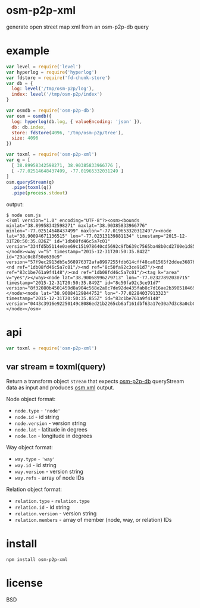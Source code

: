 # osm-p2p-xml

generate open street map xml from an osm-p2p-db query

# example

``` js
var level = require('level')
var hyperlog = require('hyperlog')
var fdstore = require('fd-chunk-store')
var db = {
  log: level('/tmp/osm-p2p/log'),
  index: level('/tmp/osm-p2p/index')
}

var osmdb = require('osm-p2p-db')
var osm = osmdb({
  log: hyperlog(db.log, { valueEncoding: 'json' }),
  db: db.index,
  store: fdstore(4096, '/tmp/osm-p2p/tree'),
  size: 4096
})

var toxml = require('osm-p2p-xml')
var q = [
  [ 38.89958342598271, 38.90385833966776 ],
  [ -77.02514648437499, -77.01965332031249 ]
]
osm.queryStream(q)
  .pipe(toxml(q))
  .pipe(process.stdout)
```

output:

```
$ node osm.js
<?xml version="1.0" encoding="UTF-8"?><osm><bounds minlat="38.89958342598271" maxlat="38.90385833966776" minlon="-77.02514648437499" maxlon="-77.01965332031249"/><node lat="38.90094671136515" lon="-77.02313139881134" timestamp="2015-12-31T20:50:35.826Z" id="1db08fd46c5a7c01" version="334fd5b5114e0ae69c151978640cd5692c9fb639c7565ba48b0cd2700e1d8547"></node><way v="5" timestamp="2015-12-31T20:50:35.842Z" id="29ac0c8f50e630e9" version="57f9ec2913db5e568976372afa8997255fdb614cff48ca01565f2ddee3687bc8"><nd ref="1db08fd46c5a7c01"/><nd ref="8c50fa92c3ce91d7"/><nd ref="83c1be761a9f4148"/><nd ref="1db08fd46c5a7c01"/><tag k="area" v="yes"/></way><node lat="38.90068996279713" lon="-77.02327892030715" timestamp="2015-12-31T20:50:35.849Z" id="8c50fa92c3ce91d7" version="8f32080b4501459d8a904c568e2a0c7de92de435fab8c7d16ae2b39851046991"></node><node lat="38.90084129844752" lon="-77.02284037913323" timestamp="2015-12-31T20:50:35.855Z" id="83c1be761a9f4148" version="0443c3916e92250149c8086ed21b2265cb6af161dbf63a17e30a7d3c8a0cb0b1"></node></osm>
```

# api

``` js
var toxml = require('osm-p2p-xml')
```

## var stream = toxml(query)

Return a transform object `stream` that expects [osm-p2p-db][1] queryStream data
as input and produces [osm xml][2] output.

Node object format:

* `node.type` - `'node'`
* `node.id` - id string
* `node.version` - version string
* `node.lat` - latitude in degrees
* `node.lon` - longitude in degrees

Way object format:

* `way.type` - `'way'`
* `way.id` - id string
* `way.version` - version string
* `way.refs` - array of node IDs

Relation object format:

* `relation.type` - `relation.type`
* `relation.id` - id string
* `relation.version` - version string
* `relation.members` - array of member (node, way, or relation) IDs

[1]: https://npmjs.com/package/osm-p2p-db
[2]: http://wiki.openstreetmap.org/wiki/API_v0.6#XML_Format

# install

```
npm install osm-p2p-xml
```

# license

BSD
